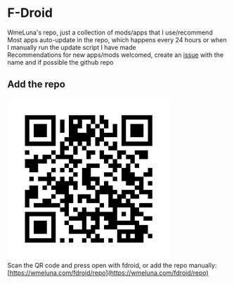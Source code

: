 # F-Droid
WmeLuna's repo, just a collection of mods/apps that I use/recommend   
Most apps auto-update in the repo, which happens every 24 hours or when I manually run the update script I have made   
Recommendations for new apps/mods welcomed, create an [issue](https://github.com/WmeLuna/fdroid/issues/new/choose) with the name and if possible the github repo   
## Add the repo
![qr](repo/icons/icon.png)   
Scan the QR code and press open with fdroid, or add the repo manually: [https://wmeluna.com/fdroid/repo](https://wmeluna.com/fdroid/repo)